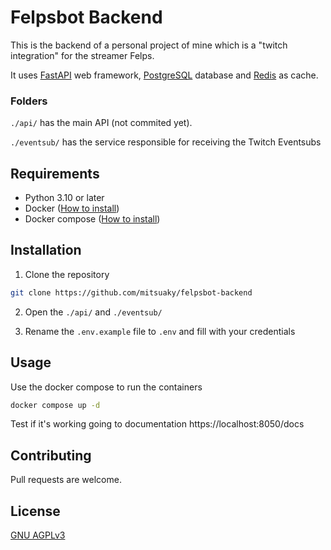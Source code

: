 # Felpsbot Backend

This is the backend of a personal project of mine which is a "twitch integration" for the streamer Felps.

It uses [FastAPI](https://fastapi.tiangolo.com/) web framework, [PostgreSQL](https://www.postgresql.org/) database and [Redis](https://redis.io/) as cache.

### Folders

`./api/` has the main API (not commited yet).

`./eventsub/` has the service responsible for receiving the Twitch Eventsubs

## Requirements

* Python 3.10 or later
* Docker ([How to install](https://docs.docker.com/engine/install/))
* Docker compose ([How to install](https://docs.docker.com/compose/install/))

## Installation

1. Clone the repository 

```bash
git clone https://github.com/mitsuaky/felpsbot-backend
```

2. Open the `./api/` and `./eventsub/`

3. Rename the `.env.example` file to `.env` and fill with your credentials

## Usage

Use the docker compose to run the containers

```bash
docker compose up -d
```

Test if it's working going to documentation https://localhost:8050/docs

## Contributing
Pull requests are welcome.

## License
[GNU AGPLv3](https://choosealicense.com/licenses/agpl-3.0/)
